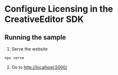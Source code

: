 # Configure Licensing in the CreativeEditor SDK


## Running the sample

1. Serve the website

```bash
npx serve
```

2. Go to [http://localhost:5000/](http://localhost:5000/)
